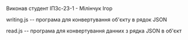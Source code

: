 Виконав студент ІПЗс-23-1 - Мілінчук Ігор

writing.js -- програма для конвертування об'єкту в рядок JSON

read.js -- програма для конвертування данних з рядка JSON в об'єкт
